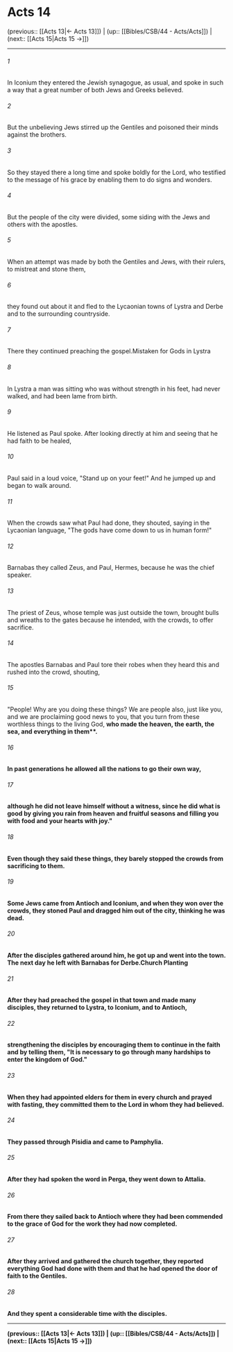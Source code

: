# Acts 14

(previous:: [[Acts 13|← Acts 13]]) | (up:: [[Bibles/CSB/44 - Acts/Acts]]) | (next:: [[Acts 15|Acts 15 →]])

***


###### 1 
In Iconium they entered the Jewish synagogue, as usual, and spoke in such a way that a great number of both Jews and Greeks believed. 

###### 2 
But the unbelieving Jews stirred up the Gentiles and poisoned their minds against the brothers. 

###### 3 
So they stayed there a long time and spoke boldly for the Lord, who testified to the message of his grace by enabling them to do signs and wonders. 

###### 4 
But the people of the city were divided, some siding with the Jews and others with the apostles. 

###### 5 
When an attempt was made by both the Gentiles and Jews, with their rulers, to mistreat and stone them, 

###### 6 
they found out about it and fled to the Lycaonian towns of Lystra and Derbe and to the surrounding countryside. 

###### 7 
There they continued preaching the gospel.Mistaken for Gods in Lystra 

###### 8 
In Lystra a man was sitting who was without strength in his feet, had never walked, and had been lame from birth. 

###### 9 
He listened as Paul spoke. After looking directly at him and seeing that he had faith to be healed, 

###### 10 
Paul said in a loud voice, "Stand up on your feet!" And he jumped up and began to walk around. 

###### 11 
When the crowds saw what Paul had done, they shouted, saying in the Lycaonian language, "The gods have come down to us in human form!" 

###### 12 
Barnabas they called Zeus, and Paul, Hermes, because he was the chief speaker. 

###### 13 
The priest of Zeus, whose temple was just outside the town, brought bulls and wreaths to the gates because he intended, with the crowds, to offer sacrifice. 

###### 14 
The apostles Barnabas and Paul tore their robes when they heard this and rushed into the crowd, shouting, 

###### 15 
"People! Why are you doing these things? We are people also, just like you, and we are proclaiming good news to you, that you turn from these worthless things to the living God, <b class="quote">who made the heaven, the earth, the sea, and everything in them**. 

###### 16 
In past generations he allowed all the nations to go their own way, 

###### 17 
although he did not leave himself without a witness, since he did what is good by giving you rain from heaven and fruitful seasons and filling you with food and your hearts with joy." 

###### 18 
Even though they said these things, they barely stopped the crowds from sacrificing to them. 

###### 19 
Some Jews came from Antioch and Iconium, and when they won over the crowds, they stoned Paul and dragged him out of the city, thinking he was dead. 

###### 20 
After the disciples gathered around him, he got up and went into the town. The next day he left with Barnabas for Derbe.Church Planting 

###### 21 
After they had preached the gospel in that town and made many disciples, they returned to Lystra, to Iconium, and to Antioch, 

###### 22 
strengthening the disciples by encouraging them to continue in the faith and by telling them, "It is necessary to go through many hardships to enter the kingdom of God." 

###### 23 
When they had appointed elders for them in every church and prayed with fasting, they committed them to the Lord in whom they had believed. 

###### 24 
They passed through Pisidia and came to Pamphylia. 

###### 25 
After they had spoken the word in Perga, they went down to Attalia. 

###### 26 
From there they sailed back to Antioch where they had been commended to the grace of God for the work they had now completed. 

###### 27 
After they arrived and gathered the church together, they reported everything God had done with them and that he had opened the door of faith to the Gentiles. 

###### 28 
And they spent a considerable time with the disciples.

***

(previous:: [[Acts 13|← Acts 13]]) | (up:: [[Bibles/CSB/44 - Acts/Acts]]) | (next:: [[Acts 15|Acts 15 →]])
